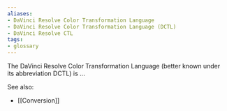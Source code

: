 ```yaml
---
aliases:
- DaVinci Resolve Color Transformation Language
- DaVinci Resolve Color Transformation Language (DCTL)
- DaVinci Resolve CTL
tags:
- glossary
---
```


The DaVinci Resolve Color Transformation Language (better known under its abbreviation DCTL) is ...

See also:
- [[Conversion]]
